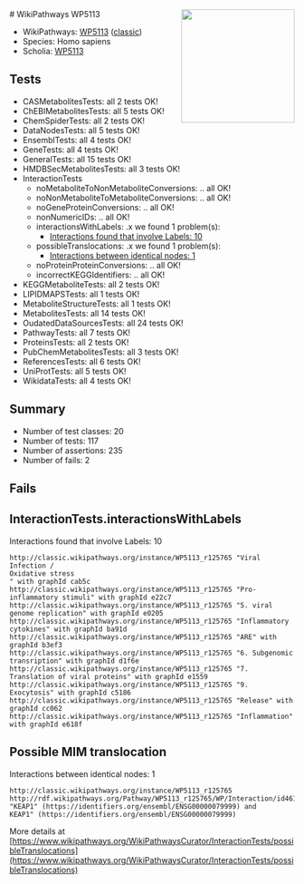 <img style="float: right; width: 200px" src="https://upload.wikimedia.org/wikipedia/commons/thumb/8/83/Wplogo_with_text_500.png/640px-Wplogo_with_text_500.png" />
# WikiPathways WP5113

* WikiPathways: [WP5113](https://wikipathways.org/pathways/WP5113) ([classic](https://classic.wikipathways.org/instance/WP5113))
* Species: Homo sapiens
* Scholia: [WP5113](https://scholia.toolforge.org/wikipathways/WP5113)
## Tests
* CASMetabolitesTests: all 2 tests OK!
* ChEBIMetabolitesTests: all 5 tests OK!
* ChemSpiderTests: all 2 tests OK!
* DataNodesTests: all 5 tests OK!
* EnsemblTests: all 4 tests OK!
* GeneTests: all 4 tests OK!
* GeneralTests: all 15 tests OK!
* HMDBSecMetabolitesTests: all 3 tests OK!
* InteractionTests
    * noMetaboliteToNonMetaboliteConversions: .. all OK!
    * noNonMetaboliteToMetaboliteConversions: .. all OK!
    * noGeneProteinConversions: .. all OK!
    * nonNumericIDs: .. all OK!
    * interactionsWithLabels: .x we found 1 problem(s):
        * [Interactions found that involve Labels: 10](#fe97a8b8)
    * possibleTranslocations: .x we found 1 problem(s):
        * [Interactions between identical nodes: 1](#1c118206)
    * noProteinProteinConversions: .. all OK!
    * incorrectKEGGIdentifiers: .. all OK!
* KEGGMetaboliteTests: all 2 tests OK!
* LIPIDMAPSTests: all 1 tests OK!
* MetaboliteStructureTests: all 1 tests OK!
* MetabolitesTests: all 14 tests OK!
* OudatedDataSourcesTests: all 24 tests OK!
* PathwayTests: all 7 tests OK!
* ProteinsTests: all 2 tests OK!
* PubChemMetabolitesTests: all 3 tests OK!
* ReferencesTests: all 6 tests OK!
* UniProtTests: all 5 tests OK!
* WikidataTests: all 4 tests OK!


## Summary

* Number of test classes: 20
* Number of tests: 117
* Number of assertions: 235
* Number of fails: 2

## Fails

<a name="fe97a8b8" />

## InteractionTests.interactionsWithLabels

Interactions found that involve Labels: 10
```
http://classic.wikipathways.org/instance/WP5113_r125765 "Viral Infection /
Oxidative stress
" with graphId cab5c
http://classic.wikipathways.org/instance/WP5113_r125765 "Pro-inflammatory stimuli" with graphId e22c7
http://classic.wikipathways.org/instance/WP5113_r125765 "5. viral genome replication" with graphId e0205
http://classic.wikipathways.org/instance/WP5113_r125765 "Inflammatory cytokines" with graphId ba91d
http://classic.wikipathways.org/instance/WP5113_r125765 "ARE" with graphId b3ef3
http://classic.wikipathways.org/instance/WP5113_r125765 "6. Subgenomic transription" with graphId d1f6e
http://classic.wikipathways.org/instance/WP5113_r125765 "7. Translation of viral proteins" with graphId e1559
http://classic.wikipathways.org/instance/WP5113_r125765 "9. Exocytosis" with graphId c5186
http://classic.wikipathways.org/instance/WP5113_r125765 "Release" with graphId cc062
http://classic.wikipathways.org/instance/WP5113_r125765 "Inflammation" with graphId e618f
```

<a name="1c118206" />

## Possible MIM translocation

Interactions between identical nodes: 1
```
http://classic.wikipathways.org/instance/WP5113_r125765 http://rdf.wikipathways.org/Pathway/WP5113_r125765/WP/Interaction/id461dc676 "KEAP1" (https://identifiers.org/ensembl/ENSG00000079999) and 
KEAP1" (https://identifiers.org/ensembl/ENSG00000079999)
```

More details at [https://www.wikipathways.org/WikiPathwaysCurator/InteractionTests/possibleTranslocations](https://www.wikipathways.org/WikiPathwaysCurator/InteractionTests/possibleTranslocations)

